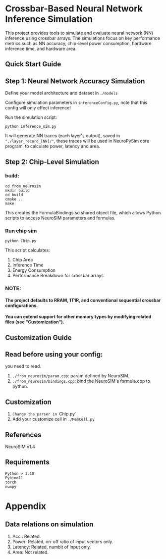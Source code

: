 # Crossbar-Based Neural Network Inference Simulation
This project provides tools to simulate and evaluate neural network (NN) inference using crossbar arrays. The simulations focus on key performance metrics such as NN accuracy, chip-level power consumption, hardware inference time, and hardware area.

## Quick Start Guide
## Step 1: Neural Network Accuracy Simulation
Define your model architecture and dataset in `./models`

Configure simulation parameters in `inferenceConfig.py`, note that this config will only effect inference!

Run the simulation script:

    python inference_sim.py

It will generate NN traces (each layer's output), saved in `"./layer_record_[NN]/"`, these traces will be used in NeuroPySim core program, to calculate power, latency and area. 

## Step 2: Chip-Level Simulation

### build:

    cd from_neurosim
    mkdir build
    cd build
    cmake ..
    make

This creates the FormulaBindings.so shared object file, which allows Python scripts to access NeuroSIM parameters and formulas.

### Run chip sim

    python Chip.py

This script calculates:
1. Chip Area
2. Inference Time
3. Energy Consumption
4. Performance Breakdown for crossbar arrays

### NOTE: 

#### The project defaults to RRAM, 1T1R, and conventional sequential crossbar configurations.

#### You can extend support for other memory types by modifying related files (see "Customization").

## Customization Guide

## Read before using your config:
you need to read.
1. `./from_neurosim/param.cpp`: param defined by NeuroSIM.
2. `./from_neurosim/bindings.cpp`: bind the NeuroSIM's formula.cpp to python.

## Customization

1. `Change the parser in `Chip.py`
2. Add your customize cell in `./MemCell.py`

## References

NeuroSIM v1.4

## Requirements

    Python > 3.10
    Pybind11
    torch
    numpy

# Appendix

## Data relations on simulation
1. Acc.: Related.
2. Power: Related, on-off ratio of input vectors only.
3. Latency: Related, numbit of input only.
4. Area: Not related.
